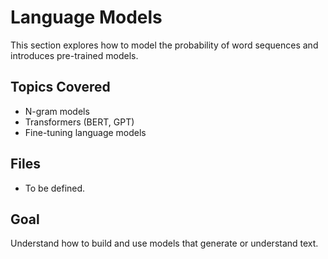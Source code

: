 # Language Models

This section explores how to model the probability of word sequences and introduces pre-trained models.

## Topics Covered
- N-gram models
- Transformers (BERT, GPT)
- Fine-tuning language models

## Files
- To be defined.

## Goal
Understand how to build and use models that generate or understand text.
